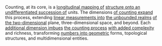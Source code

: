 

Counting, at its core, is a [longitudinal mapping of](1/2/1/1/2/3/3/1/.Mapping) [structure onto an](1/1/3/3/1/2/2/.Structure) [undifferentiated succession of](1/1/3/2/1/3/1/2/.Succession) units. The dimensions [of counting expand](1/2/1/3/1/3/3/2/3/.Count) this process, extending [linear measurements into](1/2/1/2/3/1/3/.Measurement) [the unbounded realms](1/2/1/1/3/3/2/3/.Unbounded) [of the two-dimensional](1/2/1/3/1/2/2/.Two%20Dimensions) plane, three-dimensional space, and beyond. Each [additional dimension imbues](1/2/1/3/1/2/4/.n-Dimensions) [the counting process](1/2/1/3/1/3/3/2/3/.Count) [with added complexity](1/2/2/2/2/1/1/3/.Complexity) and richness, transforming [numbers into geometric](1/2/1/3/1/3/3/_Integer-Fractional) forms, topological structures, and multidimensional entities.

